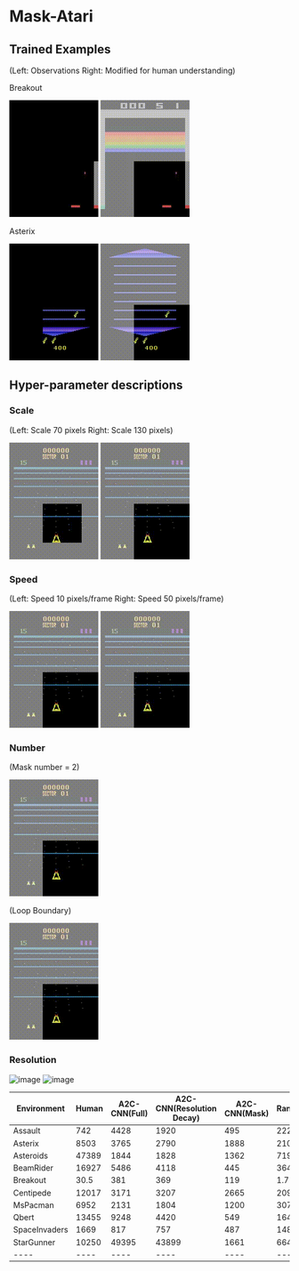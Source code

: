 # Mask-Atari

## Trained Examples 

(Left: Observations Right: Modified for human understanding)

Breakout

![image](https://github.com/celarex/Mask-Atari/blob/main/Animations/BreakoutBlack.gif)
![image](https://github.com/celarex/Mask-Atari/blob/main/Animations/Breakout.gif)

Asterix

![image](https://github.com/celarex/Mask-Atari/blob/main/Animations/AsterixBlack.gif)
![image](https://github.com/celarex/Mask-Atari/blob/main/Animations/Asterix.gif)

## Hyper-parameter descriptions

### Scale

(Left: Scale 70 pixels Right: Scale 130 pixels)

![image](https://github.com/celarex/Mask-Atari/blob/main/Animations/BeamRiderScale70.gif)
![image](https://github.com/celarex/Mask-Atari/blob/main/Animations/BeamRiderScale130.gif)

### Speed

(Left: Speed 10 pixels/frame Right: Speed 50 pixels/frame)

![image](https://github.com/celarex/Mask-Atari/blob/main/Animations/BeamRiderSpeed10.gif)
![image](https://github.com/celarex/Mask-Atari/blob/main/Animations/BeamRiderSpeed50.gif)

### Number

(Mask number = 2)

![image](https://github.com/celarex/Mask-Atari/blob/main/Animations/BeamRiderNumber2.gif)

(Loop Boundary)

![image](https://github.com/celarex/Mask-Atari/blob/main/Animations/BeamRiderLoopBoundary.gif)

### Resolution

<!--
![image](https://github.com/celarex/Mask-Atari/blob/main/Animations/BreakoutResolutionBlack.gif)
![image](https://github.com/celarex/Mask-Atari/blob/main/Animations/BreakoutResolution.gif)
-->
![image](https://github.com/celarex/Mask-Atari/blob/main/Animations/BeamRiderResolutionBlack.gif)
![image](https://github.com/celarex/Mask-Atari/blob/main/Animations/BeamRiderResolution.gif)

|  Environment  |  Human  |  A2C-CNN(Full)  | A2C-CNN(Resolution Decay) |  A2C-CNN(Mask)  |  Random  |
|  ----  |  ----  |  ----  | ---- |  ----  |  ----  |
|  Assault  |  742  |  4428  | 1920 |  495  |  222  |
|  Asterix  |  8503  |  3765  | 2790 |  1888  |  210  |
|  Asteroids  |  47389  |  1844  | 1828 |  1362  |  719  |
|  BeamRider  |  16927  |  5486  | 4118 |  445  |  364  |
|  Breakout  |  30.5  |  381  | 369 |  119  |  1.7  |
|  Centipede  |  12017  |  3171  | 3207 |  2665  |  2091  |
|  MsPacman  |  6952  |  2131  | 1804 |  1200  |  307  |
|  Qbert  |  13455  |  9248  | 4420 |  549  |  164  |
|  SpaceInvaders  |  1669  |  817  | 757 |  487  |  148  |
|  StarGunner  |  10250  |  49395  | 43899 |  1661  |  664  |
|  ----  |  ----  |  ----  | ---- |  ----  |  ----  |


